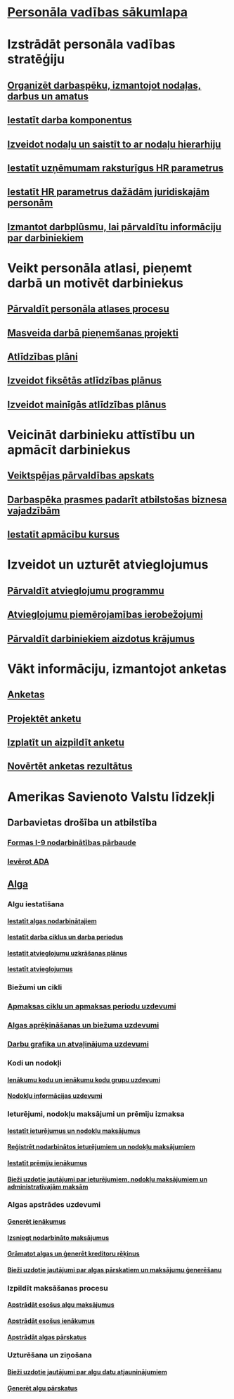 # [Personāla vadības sākumlapa](index.md)
# Izstrādāt personāla vadības stratēģiju
## [Organizēt darbaspēku, izmantojot nodaļas, darbus un amatus](departments-jobs-positions.md)
## [Iestatīt darba komponentus](create-job.md)
## [Izveidot nodaļu un saistīt to ar nodaļu hierarhiju](create-department-add-department-hierarchy.md)
## [Iestatīt uzņēmumam raksturīgus HR parametrus](set-up-company-specific-hr-parameters.md)
## [Iestatīt HR parametrus dažādām juridiskajām personām](set-up-hr-parameters-across-legal-entities.md)
## [Izmantot darbplūsmu, lai pārvaldītu informāciju par darbiniekiem](workflow-manage-employee-information.md)
# Veikt personāla atlasi, pieņemt darbā un motivēt darbiniekus
## [Pārvaldīt personāla atlases procesu](manage-recruiting-process.md)
## [Masveida darbā pieņemšanas projekti](mass-hire-projects.md)
## [Atlīdzības plāni](compensation-plans.md)
## [Izveidot fiksētās atlīdzības plānus](create-fixed-compensation-plans.md)
## [Izveidot mainīgās atlīdzības plānus](create-variable-compensation-plans.md)
# Veicināt darbinieku attīstību un apmācīt darbiniekus
## [Veiktspējas pārvaldības apskats](performance-management-overview.md)
## [Darbaspēka prasmes padarīt atbilstošas biznesa vajadzībām](skills.md)
## [Iestatīt apmācību kursus](courses.md)
# Izveidot un uzturēt atvieglojumus
## [Pārvaldīt atvieglojumu programmu](manage-benefit-program.md)
## [Atvieglojumu piemērojamības ierobežojumi](benefit-eligibility-policies.md)
## [Pārvaldīt darbiniekiem aizdotus krājumus](loan-items.md)
# Vākt informāciju, izmantojot anketas
## [Anketas](questionnaires.md)
## [Projektēt anketu](design-questionnaires.md)
## [Izplatīt un aizpildīt anketu](distribute-questionnaires.md)
## [Novērtēt anketas rezultātus](evaluate-questionnaire-results.md)
# Amerikas Savienoto Valstu līdzekļi
## Darbavietas drošība un atbilstība
### [Formas I-9 nodarbinātības pārbaude](localizations/noam-usa-form-i-9-verification.md)
### [Ievērot ADA](localizations/noam-usa-comply-ada.md)
## [Alga](localizations/noam-usa-payroll.md)
### Algu iestatīšana
#### [Iestatīt algas nodarbinātajiem](localizations/noam-usa-worker-position-payroll-tasks.md)
#### [Iestatīt darba ciklus un darba periodus](localizations/noam-usa-work-cycle-work-period-tasks.md)
#### [Iestatīt atvieglojumu uzkrāšanas plānus ](localizations/noam-usa-benefit-accrual-plan-tasks.md)
#### [Iestatīt atvieglojumus](localizations/noam-usa-benefit-set-up-tasks.md)
### Biežumi un cikli
### [Apmaksas ciklu un apmaksas periodu uzdevumi](localizations/noam-usa-pay-cycle-pay-period-tasks-sample.md)
### [Algas aprēķināšanas un biežuma uzdevumi](localizations/noam-usa-payroll-calculation-frequencies-tasks.md)
### [Darbu grafika un atvaļinājuma uzdevumi](localizations/noam-usa-work-schedule-leave-tasks.md)
### Kodi un nodokļi
#### [Ienākumu kodu un ienākumu kodu grupu uzdevumi](localizations/noam-usa-earning-code-group-tasks.md)
#### [Nodokļu informācijas uzdevumi](localizations/noam-usa-tax-information-tasks.md)
### Ieturējumi, nodokļu maksājumi un prēmiju izmaksa
#### [Iestatīt ieturējumus un nodokļu maksājumus](localizations/noam-usa-garnishment-tax-levy-set-up-tasks.md)
#### [Reģistrēt nodarbinātos ieturējumiem un nodokļu maksājumiem](localizations/noam-usa-garnishment-tax-levy-enrollment-tasks.md)
#### [Iestatīt prēmiju ienākumus ](localizations/noam-usa-premium-earning-setup-tasks.md)
#### [Bieži uzdotie jautājumi par ieturējumiem, nodokļu maksājumiem un administratīvajām maksām](localizations/noam-usa-garnishment-tax-levy-administrative-fees.md)
### Algas apstrādes uzdevumi
#### [Ģenerēt ienākumus](localizations/noam-usa-earnings-generation-process.md)
#### [Izsniegt nodarbināto maksājumus](localizations/noam-usa-issue-worker-payments.md)
#### [Grāmatot algas un ģenerēt kreditoru rēķinus](localizations/noam-usa-post-payroll-generate-vendor-invoices.md)
#### [Bieži uzdotie jautājumi par algas pārskatiem un maksājumu ģenerēšanu](localizations/noam-usa-pay-statements-payment-generation-process.md)
### Izpildīt maksāšanas procesu
#### [Apstrādāt esošus algu maksājumus](localizations/noam-usa-existing-payroll-payments.md)
#### [Apstrādāt esošus ienākumus](localizations/noam-usa-existing-earnings.md)
#### [Apstrādāt algas pārskatus](localizations/noam-usa-pay-statements.md)
### Uzturēšana un ziņošana
#### [Bieži uzdotie jautājumi par algu datu atjauninājumiem](localizations/noam-usa-payroll-data-updates.md)
#### [Ģenerēt algu pārskatus](localizations/noam-usa-generate-payroll-reports.md)

